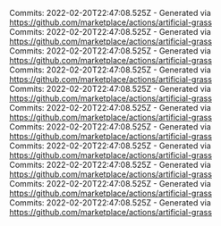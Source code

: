 Commits: 2022-02-20T22:47:08.525Z - Generated via https://github.com/marketplace/actions/artificial-grass
<br>
Commits: 2022-02-20T22:47:08.525Z - Generated via https://github.com/marketplace/actions/artificial-grass
<br>
Commits: 2022-02-20T22:47:08.525Z - Generated via https://github.com/marketplace/actions/artificial-grass
<br>
Commits: 2022-02-20T22:47:08.525Z - Generated via https://github.com/marketplace/actions/artificial-grass
<br>
Commits: 2022-02-20T22:47:08.525Z - Generated via https://github.com/marketplace/actions/artificial-grass
<br>
Commits: 2022-02-20T22:47:08.525Z - Generated via https://github.com/marketplace/actions/artificial-grass
<br>
Commits: 2022-02-20T22:47:08.525Z - Generated via https://github.com/marketplace/actions/artificial-grass
<br>
Commits: 2022-02-20T22:47:08.525Z - Generated via https://github.com/marketplace/actions/artificial-grass
<br>
Commits: 2022-02-20T22:47:08.525Z - Generated via https://github.com/marketplace/actions/artificial-grass
<br>
Commits: 2022-02-20T22:47:08.525Z - Generated via https://github.com/marketplace/actions/artificial-grass
<br>
Commits: 2022-02-20T22:47:08.525Z - Generated via https://github.com/marketplace/actions/artificial-grass
<br>
